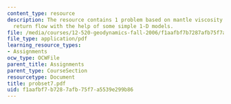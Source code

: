```yaml
---
content_type: resource
description: The resource contains 1 problem based on mantle viscosity and global
  return flow with the help of some simple 1-D models.
file: /media/courses/12-520-geodynamics-fall-2006/f1aafbf7b7287afb75f7a5539e299b86_probset7.pdf
file_type: application/pdf
learning_resource_types:
- Assignments
ocw_type: OCWFile
parent_title: Assignments
parent_type: CourseSection
resourcetype: Document
title: probset7.pdf
uid: f1aafbf7-b728-7afb-75f7-a5539e299b86
---
```

